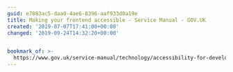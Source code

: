 ```yaml
---
guid: e7083ac5-daa0-4ae6-8396-aaf933d0a19e
title: Making your frontend accessible - Service Manual - GOV.UK
created: '2019-07-07T17:41:00+00:00'
changed: '2019-09-24T14:32:20+00:00'


bookmark_of: >-
  https://www.gov.uk/service-manual/technology/accessibility-for-developers-an-introduction
---
```


